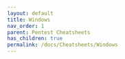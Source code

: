```yaml
---
layout: default
title: Windows
nav_order: 1
parent: Pentest Cheatsheets
has_children: true
permalink: /docs/Cheatsheets/Windows
---
```


